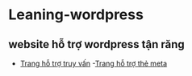 # Leaning-wordpress
## website hỗ trợ wordpress tận răng </br>
- [Trang hỗ trợ truy vấn](https://generatewp.com/wp_query/)
-[Trang  hỗ trợ thẻ meta](http://gg.edu.vn/meta-box-generator-wordpress/)
